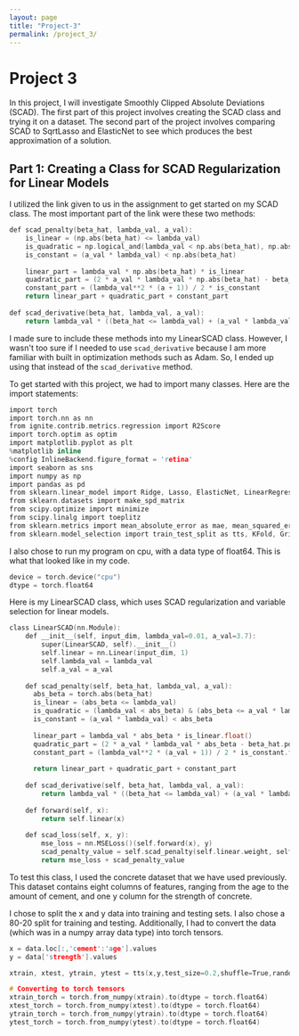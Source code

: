 ```yaml
---
layout: page
title: "Project-3"
permalink: /project_3/
---
```

# Project 3

In this project, I will investigate Smoothly Clipped Absolute Deviations (SCAD). The first part of this project involves creating the SCAD class and trying it on a dataset. The second part of the project involves comparing SCAD to SqrtLasso and ElasticNet to see which produces the best approximation of a solution. 

## Part 1: Creating a Class for SCAD Regularization for Linear Models 

I utilized the link given to us in the assignment to get started on my SCAD class. The most important part of the link were these two methods: 

```c
def scad_penalty(beta_hat, lambda_val, a_val):
    is_linear = (np.abs(beta_hat) <= lambda_val)
    is_quadratic = np.logical_and(lambda_val < np.abs(beta_hat), np.abs(beta_hat) <= a_val * lambda_val)
    is_constant = (a_val * lambda_val) < np.abs(beta_hat)
    
    linear_part = lambda_val * np.abs(beta_hat) * is_linear
    quadratic_part = (2 * a_val * lambda_val * np.abs(beta_hat) - beta_hat**2 - lambda_val**2) / (2 * (a_val - 1)) * is_quadratic
    constant_part = (lambda_val**2 * (a + 1)) / 2 * is_constant
    return linear_part + quadratic_part + constant_part
    
def scad_derivative(beta_hat, lambda_val, a_val):
    return lambda_val * ((beta_hat <= lambda_val) + (a_val * lambda_val - beta_hat)*((a_val * lambda_val - beta_hat) > 0) / ((a_val - 1) * lambda_val) * (beta_hat > lambda_val))
```

I made sure to include these methods into my LinearSCAD class. However, I wasn't too sure if I needed to use `scad_derivative` because I am more familiar with built in optimization methods such as Adam. So, I ended up using that instead of the `scad_derivative` method. 

To get started with this project, we had to import many classes. Here are the import statements: 

```c
import torch 
import torch.nn as nn
from ignite.contrib.metrics.regression import R2Score
import torch.optim as optim
import matplotlib.pyplot as plt
%matplotlib inline
%config InlineBackend.figure_format = 'retina'
import seaborn as sns
import numpy as np
import pandas as pd
from sklearn.linear_model import Ridge, Lasso, ElasticNet, LinearRegression
from sklearn.datasets import make_spd_matrix
from scipy.optimize import minimize
from scipy.linalg import toeplitz
from sklearn.metrics import mean_absolute_error as mae, mean_squared_error as mse, r2_score as R2
from sklearn.model_selection import train_test_split as tts, KFold, GridSearchCV
```

I also chose to run my program on cpu, with a data type of float64. This is what that looked like in my code.

```c
device = torch.device("cpu")
dtype = torch.float64
```

Here is my LinearSCAD class, which uses SCAD regularization and variable selection for linear models. 

```c
class LinearSCAD(nn.Module):
    def __init__(self, input_dim, lambda_val=0.01, a_val=3.7):
        super(LinearSCAD, self).__init__()
        self.linear = nn.Linear(input_dim, 1)  
        self.lambda_val = lambda_val
        self.a_val = a_val
    
    def scad_penalty(self, beta_hat, lambda_val, a_val):
      abs_beta = torch.abs(beta_hat)
      is_linear = (abs_beta <= lambda_val)
      is_quadratic = (lambda_val < abs_beta) & (abs_beta <= a_val * lambda_val)
      is_constant = (a_val * lambda_val) < abs_beta
      
      linear_part = lambda_val * abs_beta * is_linear.float()
      quadratic_part = (2 * a_val * lambda_val * abs_beta - beta_hat.pow(2) - lambda_val**2) / (2 * (a_val - 1)) * is_quadratic.float()
      constant_part = (lambda_val**2 * (a_val + 1)) / 2 * is_constant.float()
      
      return linear_part + quadratic_part + constant_part
      
    def scad_derivative(self, beta_hat, lambda_val, a_val):
        return lambda_val * ((beta_hat <= lambda_val) + (a_val * lambda_val - beta_hat)*((a_val * lambda_val - beta_hat) > 0) / ((a_val - 1) * lambda_val) * (beta_hat > lambda_val))
    
    def forward(self, x):
        return self.linear(x)
    
    def scad_loss(self, x, y):
        mse_loss = nn.MSELoss()(self.forward(x), y)
        scad_penalty_value = self.scad_penalty(self.linear.weight, self.lambda_val, self.a_val).sum()
        return mse_loss + scad_penalty_value

```

To test this class, I used the concrete dataset that we have used previously. This dataset contains eight columns of features, ranging from the age to the amount of cement, and one y column for the strength of concrete. 

I chose to split the x and y data into training and testing sets. I also chose a 80-20 split for training and testing. Additionally, I had to convert the data (which was in a numpy array data type) into torch tensors. 

```c
x = data.loc[:,'cement':'age'].values
y = data['strength'].values

xtrain, xtest, ytrain, ytest = tts(x,y,test_size=0.2,shuffle=True,random_state=123)

# Converting to torch tensors
xtrain_torch = torch.from_numpy(xtrain).to(dtype = torch.float64)
xtest_torch = torch.from_numpy(xtest).to(dtype = torch.float64)
ytrain_torch = torch.from_numpy(ytrain).to(dtype = torch.float64)
ytest_torch = torch.from_numpy(ytest).to(dtype = torch.float64)
```
